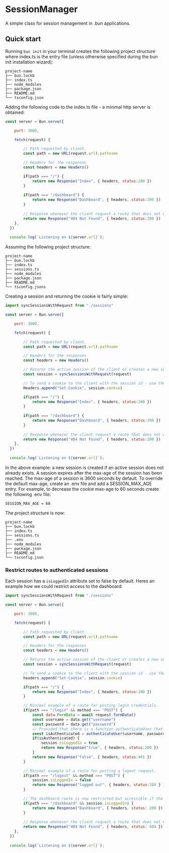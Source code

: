 # SessionManager
A simple class for session management in .bun applications.

## Quick start
Running `bun init` in your terminal creates the following project structure where index.ts is the entry file (unless otherwise specified during the bun init installation wizard):
```
project-name
├── bun.lockb
├── index.ts
├── node_modules
├── package.json
├── README.md
└── tsconfig.json
```
Adding the following code to the index.ts file - a minimal http server is obtained:
``` javascript 
const server = Bun.serve({

    port: 3000,

    fetch(request) {

        // Path requested by client.
        const path = new URL(request.url).pathname

        // Headers for the responses
        const headers = new Headers()

        if(path === "/") {
            return new Response("Index", { headers, status:200 })
        }
        
        if(path === "/dashboard") { 
            return new Response("Dashboard", { headers, status:200 })
        }
 
        // Response whenever the client request a route that does not exist.
        return new Response("404 Not Found", { headers, status:200 })
    },
  })
  
  console.log(`Listening on ${server.url}`);
```
Assuming the following project structure:
```
project-name
├── bun.lockb
├── index.ts
├── sessions.ts
├── node_modules
├── package.json
├── README.md
└── tsconfig.jsons
```
Creating a session and returning the cookie is fairly simple:
``` javascript 
import syncSessionsWithRequest from "./sessions"

const server = Bun.serve({

    port: 3000,

    fetch(request) {

        // Path requested by client.
        const path = new URL(request.url).pathname

        // Headers for the responses
        const headers = new Headers()

        // Returns the active session of the client or creates a new session if no active session exits.
        const session = syncSessionsWithRequest(request)

        // To send a cookie to the client with the session id - use the cookie property of the session instance.
        Headers.append("Set-Cookie", session.cookie)

        if(path === "/") {
            return new Response("Index", { headers, status:200 })
        }
        
        if(path === "/dashboard") { 
            return new Response("Dashboard", { headers, status:200 })
        }
 
        // Response whenever the client request a route that does not exist.
        return new Response("404 Not Found", { headers, status:200 })
    },
  })
  
  console.log(`Listening on ${server.url}`);
```
In the above example: a new session is created if an active session does not already exists. A session expires after the 
max-age of the session has been reached. The max-age of a session is 3600 seconds by default. To override the default max-age, create 
an .env file and add a SESSION_MAX_AGE entry. For example, to decrease the cookie max-age to 60 seconds create the following .env file:
```
SESSION_MAX_AGE = 60
```
The project structure is now:
```
project-name
├── bun.lockb
├── index.ts
├── sessions.ts
├── .env
├── node_modules
├── package.json
├── README.md
└── tsconfig.json
```
### Restrict routes to authenticated sessions
Each session has a `isLoggedIn` attribute set to false by default. Heres an example how we could restrict access to the dashboard:
``` javascript 
import syncSessionsWithRequest from "./sessions"

const server = Bun.serve({

    port: 3000,

    fetch(request) {

        // Path requested by client.
        const path = new URL(request.url).pathname

        // Headers for the responses
        const headers = new Headers()

        // Returns the active session of the client or creates a new session if no active session exits.
        const session = syncSessionsWithRequest(request)

        // To send a cookie to the client with the session id - use the cookie property of the session instance.
        headers.append("Set-Cookie", session.cookie)

        if(path === "/") {
            return new Response("Index", { headers, status:200 })
        }

        // Minimal example of a route for posting login credentials.
        if(path === "/login" && method === "POST") {
            const data:FormData = await request.formData()
            const username = data.get("username")
            const password = data.get("password")
            // Provided that there is a function authenticateUser that authenticates the username and password.
            const isAuthenticated = authenticateUser(username, password)
            if(isAuthenticated) {
                session.isLoggedIn = true
                return new Response("true", { headers, status:200 })
            }
            return new Response("false", { headers, status:401 })
        }

        // Minimal example of a route for posting a logout request.
        if(path === "/logout" && method === "POST") {
            session.isLoggedIn = false
            return new Response("logged out", { headers, status:204 } )
        }

        // The dashboard route is now restricted but accessible if the client session is authenticated.
        if(path === "/dashboard" && session.isLoggedIn) { 
            return new Response("Dashboard", { headers, status: 200 })
        }
 
        // Response whenever the client request a route that does not exist.
        return new Response("404 Not Found", { headers, status: 404 })
    },
  })
  
  console.log(`Listening on ${server.url}`);
```
